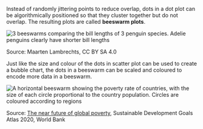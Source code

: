 Instead of randomly jittering points to reduce overlap, dots in a dot plot can be algorithmically positioned so that they cluster together but do not overlap. The resulting plots are called **beeswarm plots**.

![3 beeswarms comparing the bill lengths of 3 penguin species. Adelie penguins clearly have shorter bill lengths](Visualising%20distributions%2024ffe2f7bda24dc6b496de328dc7df6a/penguin-beeswarm.png)

Source: Maarten Lambrechts, CC BY SA 4.0

Just like the size and colour of the dots in scatter plot can be used to create a bubble chart, the dots in a beeswarm can be scaled and coloured to encode more data in a beeswarm.

![A horizontal beeswarm showing the poverty rate of countries, with the size of each circle proportional to the country population. Circles are coloured according to regions](Visualising%20distributions%2024ffe2f7bda24dc6b496de328dc7df6a/beeswarm-sdg01.png)

Source: [The near future of global poverty](https://datatopics.worldbank.org/sdgatlas/goal-1-no-poverty/), Sustainable Development Goals Atlas 2020, World Bank